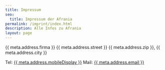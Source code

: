 ```yaml
---
title: Impressum
seo:
  title: Impressum der Afrania
permalink: /imprint/index.html
description: Alle Infos zu Afrania
layout: page
---
```


{{ meta.address.firma }}
{{ meta.address.street }}
{{ meta.address.zip }}, {{ meta.address.city }}

Tel: <a href="tel:{{ meta.address.mobileCall }}">{{ meta.address.mobileDisplay }}</a>
Mail: <a href="mailto:{{ meta.address.email }}">{{ meta.address.email }}</a>
